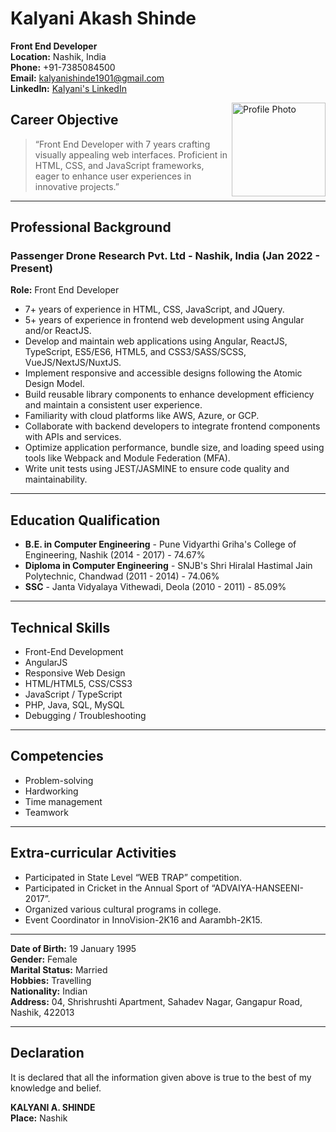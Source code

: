 # Kalyani Akash Shinde

<div align="left">

**Front End Developer**  
**Location:** Nashik, India  
**Phone:** +91-7385084500  
**Email:** [kalyanishinde1901@gmail.com](mailto:kalyanishinde1901@gmail.com)  
**LinkedIn:** [Kalyani's LinkedIn](https://www.linkedin.com/in/kalyani-shinde-9111041)  

<img align="right" width="150" src="https://your-profile-photo-link.com/photo.jpg" alt="Profile Photo">

</div>

## Career Objective  
> “Front End Developer with 7 years crafting visually appealing web interfaces. Proficient in HTML, CSS, and JavaScript frameworks, eager to enhance user experiences in innovative projects.”

---

## Professional Background

### Passenger Drone Research Pvt. Ltd - Nashik, India (Jan 2022 - Present)  
**Role:** Front End Developer  

- 7+ years of experience in HTML, CSS, JavaScript, and JQuery.  
- 5+ years of experience in frontend web development using Angular and/or ReactJS.  
- Develop and maintain web applications using Angular, ReactJS, TypeScript, ES5/ES6, HTML5, and CSS3/SASS/SCSS, VueJS/NextJS/NuxtJS.  
- Implement responsive and accessible designs following the Atomic Design Model.  
- Build reusable library components to enhance development efficiency and maintain a consistent user experience.  
- Familiarity with cloud platforms like AWS, Azure, or GCP.  
- Collaborate with backend developers to integrate frontend components with APIs and services.  
- Optimize application performance, bundle size, and loading speed using tools like Webpack and Module Federation (MFA).  
- Write unit tests using JEST/JASMINE to ensure code quality and maintainability.

---

## Education Qualification  
- **B.E. in Computer Engineering** - Pune Vidyarthi Griha's College of Engineering, Nashik (2014 - 2017) - 74.67%  
- **Diploma in Computer Engineering** - SNJB's Shri Hiralal Hastimal Jain Polytechnic, Chandwad (2011 - 2014) - 74.06%  
- **SSC** - Janta Vidyalaya Vithewadi, Deola (2010 - 2011) - 85.09%

---

## Technical Skills  
- Front-End Development  
- AngularJS  
- Responsive Web Design  
- HTML/HTML5, CSS/CSS3  
- JavaScript / TypeScript  
- PHP, Java, SQL, MySQL  
- Debugging / Troubleshooting  

---

## Competencies  
- Problem-solving  
- Hardworking  
- Time management  
- Teamwork  

---

## Extra-curricular Activities  
- Participated in State Level “WEB TRAP” competition.  
- Participated in Cricket in the Annual Sport of “ADVAIYA-HANSEENI-2017”.  
- Organized various cultural programs in college.  
- Event Coordinator in InnoVision-2K16 and Aarambh-2K15.

---

**Date of Birth:** 19 January 1995  
**Gender:** Female  
**Marital Status:** Married  
**Hobbies:** Travelling  
**Nationality:** Indian  
**Address:** 04, Shrishrushti Apartment, Sahadev Nagar, Gangapur Road, Nashik, 422013

---

## Declaration  
It is declared that all the information given above is true to the best of my knowledge and belief.

**KALYANI A. SHINDE**  
**Place:** Nashik 
